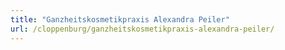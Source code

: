 ```yaml
---
title: "Ganzheitskosmetikpraxis Alexandra Peiler"
url: /cloppenburg/ganzheitskosmetikpraxis-alexandra-peiler/
---
```

